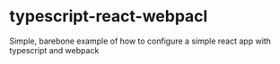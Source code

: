 # typescript-react-webpacl
Simple, barebone example of how to configure a simple react app with typescript and webpack
